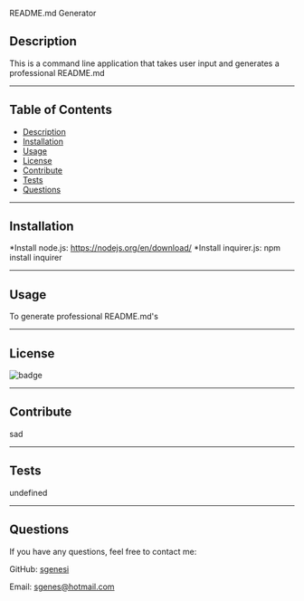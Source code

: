 
   README.md Generator 


## Description
This is a command line application that takes user input and generates a professional README.md

---
## Table of Contents
- [Description](#description)
- [Installation](#installation)
- [Usage](#usage)
- [License](#license)
- [Contribute](#contribute)
- [Tests](#tests)
- [Questions](#questions)

---
## Installation
 *Install node.js: https://nodejs.org/en/download/  *Install inquirer.js: npm install inquirer 

 ---
## Usage
To generate professional README.md's

---
## License

![badge](https://img.shields.io/badge/license-GNU-blueviolet)

---
## Contribute
sad

 ---
## Tests
undefined

---
## Questions
If you have any questions, feel free to contact me:

GitHub: [sgenesi](https://github.com/sgenesi)

Email: sgenes@hotmail.com
    